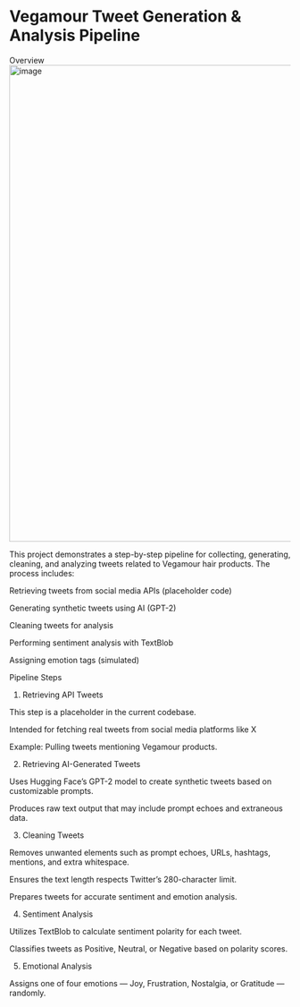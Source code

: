 # Vegamour Tweet Generation & Analysis Pipeline
Overview
<img width="1600" height="852" alt="image" src="https://github.com/user-attachments/assets/a8b0aa38-3443-4070-89dd-cf8294dd8b04" />


This project demonstrates a step-by-step pipeline for collecting, generating, cleaning, and analyzing tweets related to Vegamour hair products. The process includes:

Retrieving tweets from social media APIs (placeholder code)

Generating synthetic tweets using AI (GPT-2)

Cleaning tweets for analysis

Performing sentiment analysis with TextBlob

Assigning emotion tags (simulated)

Pipeline Steps
1. Retrieving API Tweets

This step is a placeholder in the current codebase.

Intended for fetching real tweets from social media platforms like X

Example: Pulling tweets mentioning Vegamour products.

2. Retrieving AI-Generated Tweets

Uses Hugging Face’s GPT-2 model to create synthetic tweets based on customizable prompts.

Produces raw text output that may include prompt echoes and extraneous data.

3. Cleaning Tweets

Removes unwanted elements such as prompt echoes, URLs, hashtags, mentions, and extra whitespace.

Ensures the text length respects Twitter’s 280-character limit.

Prepares tweets for accurate sentiment and emotion analysis.

4. Sentiment Analysis

Utilizes TextBlob to calculate sentiment polarity for each tweet.

Classifies tweets as Positive, Neutral, or Negative based on polarity scores.

5. Emotional Analysis

Assigns one of four emotions — Joy, Frustration, Nostalgia, or Gratitude — randomly.


